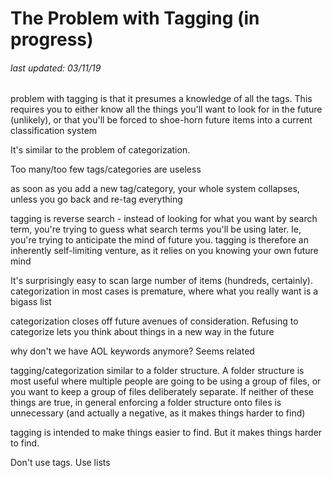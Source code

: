 # The Problem with Tagging (in progress)

###### *last updated: 03/11/19*

problem with tagging is that it presumes a knowledge of all the tags. This requires you to either know all the things you'll want to look for in the future (unlikely), or that you'll be forced to shoe-horn future items into a current classification system

It's similar to the problem of categorization.

Too many/too few tags/categories are useless

as soon as you add a new tag/category, your whole system collapses, unless you go back and re-tag everything

tagging is reverse search - instead of looking for what you want by search term, you're trying to guess what search terms you'll be using later. Ie, you're trying to anticipate the mind of future you. tagging is therefore an inherently self-limiting venture, as it relies on you knowing your own future mind

It's surprisingly easy to scan large number of items (hundreds, certainly). categorization in most cases is premature, where what you really want is a bigass list

categorization closes off future avenues of consideration. Refusing to categorize lets you think about things in a new way in the future

why don't we have AOL keywords anymore? Seems related

tagging/categorization similar to a folder structure. A folder structure is most useful where multiple people are going to be using a group of files, or you want to keep a group of files deliberately separate. If neither of these things are true, in general enforcing a folder structure onto files is unnecessary (and actually a negative, as it makes things harder to find)

tagging is intended to make things easier to find. But it makes things harder to find.

Don't use tags. Use lists